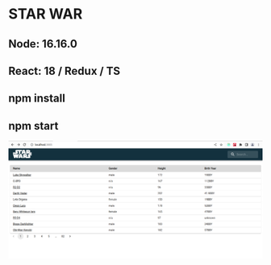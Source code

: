# STAR WAR

## Node: 16.16.0
## React: 18 / Redux / TS
## npm install
## npm start
<img src="./public/Screenshot%20from%202022-08-23%2003-38-14.png" width="600px" />